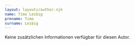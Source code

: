 ```yaml
---
layout: layouts/author.njk
name: Timo Leibig
prename: Timo
surname: Leibig
---
```

Keine zusätzlichen Informationen verfügbar für diesen Autor.
